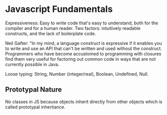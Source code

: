 # Javascript Fundamentals

Expressiveness: Easy to write code that's easy to understand, both for the compiler and for a human reader. Two factors: intuitively readable constructs, and the lack of boilerplate code.

Neil Gafter: "In my mind, a language construct is expressive if it enables you to write and use an API that can't be written and used without the construct. Programmers who have become accustomed to programming with closures find them very useful for factoring out common code in ways that are not currently possible in Java.

Loose typing: String, Number (integer/real), Boolean, Undefined, Null.

## Prototypal Nature

No classes in JS because objects inherit directly from other objects which is called prototypal inheritance.
